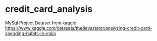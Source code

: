 # credit_card_analysis
MySql Project
Dataset from kaggle
https://www.kaggle.com/datasets/thedevastator/analyzing-credit-card-spending-habits-in-india
